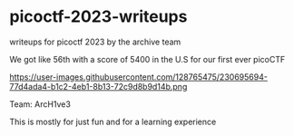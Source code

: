 # picoctf-2023-writeups
writeups for picoctf 2023 by the archive team 

We got like 56th with a score of 5400 in the U.S for our first ever picoCTF

https://user-images.githubusercontent.com/128765475/230695694-77d4ada4-b1c2-4eb1-8b13-72c9d8b9d14b.png


Team: ArcH1ve3

This is mostly for just fun and for a learning experience

